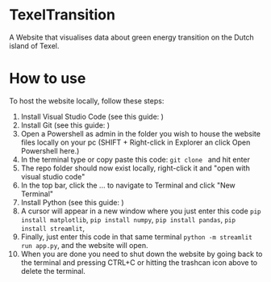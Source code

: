 # TexelTransition
A Website that visualises data about green energy transition on the Dutch island of Texel.


# How to use
To host the website locally, follow these steps:
1. Install Visual Studio Code (see this guide: )
2. Install Git (see this guide: )
3. Open a Powershell as admin in the folder you wish to house the website files locally on your pc (SHIFT + Right-click in Explorer an click Open Powershell here.)
4. In the terminal type or copy paste this code: ```git clone ``` and hit enter
5. The repo folder should now exist locally, right-click it and "open with visual studio code"
6. In the top bar, click the ... to navigate to Terminal and click "New Terminal"
7. Install Python (see this guide: )
8. A cursor will appear in a new window where you just enter this code ```pip install matplotlib```, ```pip install numpy```, ```pip install pandas```, ```pip install streamlit```,
9. Finally, just enter this code in that same terminal ```python -m streamlit run app.py```, and the website will open.
10. When you are done you need to shut down the website by going back to the terminal and pressing CTRL+C or hitting the trashcan icon above to delete the terminal.
